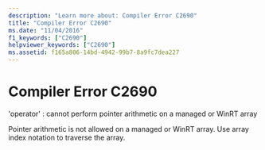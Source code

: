 ```yaml
---
description: "Learn more about: Compiler Error C2690"
title: "Compiler Error C2690"
ms.date: "11/04/2016"
f1_keywords: ["C2690"]
helpviewer_keywords: ["C2690"]
ms.assetid: f165a806-14bd-4942-99b7-8a9fc7dea227
---
```

# Compiler Error C2690

'operator' : cannot perform pointer arithmetic on a managed or WinRT array

Pointer arithmetic is not allowed on a managed or WinRT array. Use array index notation to traverse the array.
